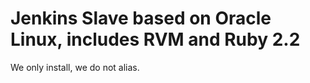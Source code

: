 # Jenkins Slave based on Oracle Linux, includes RVM and Ruby 2.2

We only install, we do not alias.
